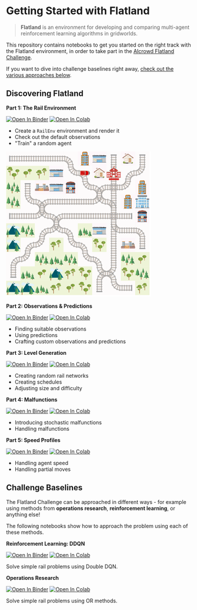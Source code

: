 # Getting Started with Flatland

> **Flatland** is an environment for developing and comparing multi-agent reinforcement learning algorithms in gridworlds.

This repository contains notebooks to get you started on the right track with the Flatland environment, in order to take part in the [AIcrowd Flatland Challenge](https://www.aicrowd.com/challenges/flatland-challenge).

If you want to dive into challenge baselines right away, [check out the various approaches below](#challenge-baselines). 

Discovering Flatland
---

**Part 1: The Rail Environment**

[![Open In Binder](https://mybinder.org/badge.svg)](https://mybinder.org/v2/gh/MasterScrat/getting-started/master?filepath=notebook_1.ipynb)
[![Open In Colab](https://colab.research.google.com/assets/colab-badge.svg)](https://colab.research.google.com/github/MasterScrat/getting-started/blob/master/notebook_1.ipynb)

- Create a `RailEnv` environment and render it
- Check out the default observations
- "Train" a random agent

![notebook1](assets/movie.gif)

**Part 2: Observations & Predictions**

[![Open In Binder](https://mybinder.org/badge.svg)](https://mybinder.org/v2/gh/MasterScrat/getting-started/master?filepath=notebook_2.ipynb)
[![Open In Colab](https://colab.research.google.com/assets/colab-badge.svg)](https://colab.research.google.com/github/MasterScrat/getting-started/blob/master/notebook_2.ipynb)

- Finding suitable observations
- Using predictions
- Crafting custom observations and predictions

**Part 3: Level Generation**

[![Open In Binder](https://mybinder.org/badge.svg)](https://mybinder.org/v2/gh/MasterScrat/getting-started/master?filepath=notebook_1.ipynb)
[![Open In Colab](https://colab.research.google.com/assets/colab-badge.svg)](https://colab.research.google.com/github/MasterScrat/getting-started/blob/master/notebook_3.ipynb)

- Creating random rail networks
- Creating schedules
- Adjusting size and difficulty

**Part 4: Malfunctions**

[![Open In Binder](https://mybinder.org/badge.svg)](https://mybinder.org/v2/gh/MasterScrat/getting-started/master?filepath=notebook_1.ipynb)
[![Open In Colab](https://colab.research.google.com/assets/colab-badge.svg)](https://colab.research.google.com/github/MasterScrat/getting-started/blob/master/notebook_4.ipynb)

- Introducing stochastic malfunctions
- Handling malfunctions

**Part 5: Speed Profiles**

[![Open In Binder](https://mybinder.org/badge.svg)](https://mybinder.org/v2/gh/MasterScrat/getting-started/master?filepath=notebook_1.ipynb)
[![Open In Colab](https://colab.research.google.com/assets/colab-badge.svg)](https://colab.research.google.com/github/MasterScrat/getting-started/blob/master/notebook_5.ipynb)

- Handling agent speed
- Handling partial moves


Challenge Baselines
---

The Flatland Challenge can be approached in different ways - for example using methods from **operations research**, **reinforcement learning**, or anything else!

The following notebooks show how to approach the problem using each of these methods.

**Reinforcement Learning: DDQN**

[![Open In Binder](https://mybinder.org/badge.svg)](https://mybinder.org/v2/gh/MasterScrat/getting-started/master?filepath=notebook_1.ipynb)
[![Open In Colab](https://colab.research.google.com/assets/colab-badge.svg)](https://colab.research.google.com/github/MasterScrat/getting-started/blob/master/notebook_5.ipynb)

Solve simple rail problems using Double DQN.

**Operations Research**

[![Open In Binder](https://mybinder.org/badge.svg)](https://mybinder.org/v2/gh/MasterScrat/getting-started/master?filepath=notebook_1.ipynb)
[![Open In Colab](https://colab.research.google.com/assets/colab-badge.svg)](https://colab.research.google.com/github/MasterScrat/getting-started/blob/master/notebook_5.ipynb)

Solve simple rail problems using OR methods.